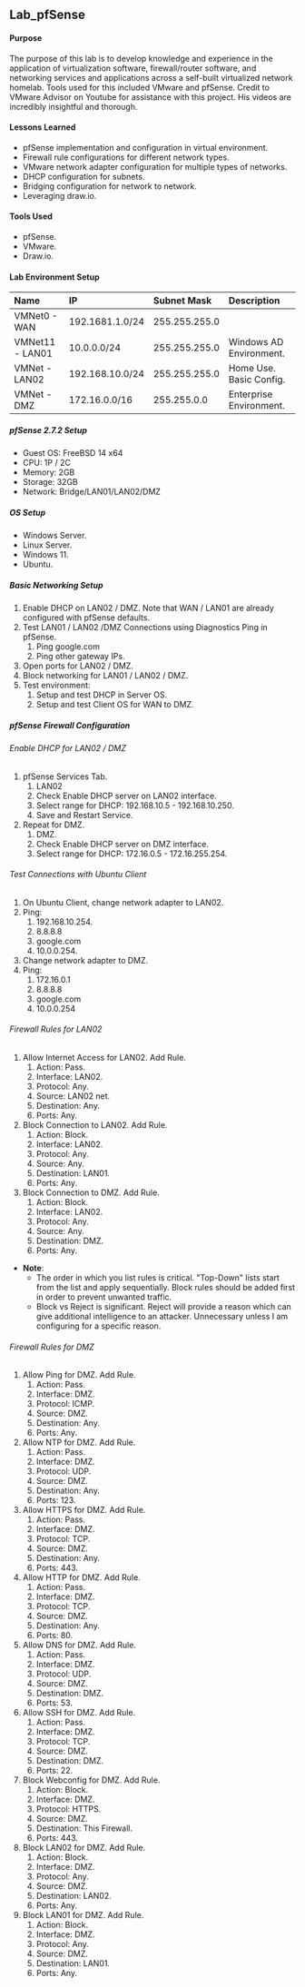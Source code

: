## Lab_pfSense
#### Purpose
The purpose of this lab is to develop knowledge and experience in the application of virtualization software, firewall/router software, and networking services and applications across a self-built virtualized network homelab. Tools used for this included VMware and pfSense. Credit to VMware Advisor on Youtube for assistance with this project. His videos are incredibly insightful and thorough. 
#### Lessons Learned
- pfSense implementation and configuration in virtual environment.
- Firewall rule configurations for different network types. 
- VMware network adapter configuration for multiple types of networks.
- DHCP configuration for subnets.
- Bridging configuration for network to network.
- Leveraging draw.io.
#### Tools Used
- pfSense.
- VMware.
- Draw.io.
#### Lab Environment Setup
| Name            | IP              | Subnet Mask   | Description             |
| :-------------- | :-------------- | :------------ | :---------------------- |
| VMNet0 - WAN    | 192.1681.1.0/24 | 255.255.255.0 |                         |
| VMNet11 - LAN01 | 10.0.0.0/24     | 255.255.255.0 | Windows AD Environment. |
| VMNet - LAN02   | 192.168.10.0/24 | 255.255.255.0 | Home Use. Basic Config. |
| VMNet - DMZ     | 172.16.0.0/16   | 255.255.0.0   | Enterprise Environment. |
##### pfSense 2.7.2 Setup
- Guest OS: FreeBSD 14 x64
- CPU: 1P / 2C
- Memory: 2GB
- Storage: 32GB
- Network: Bridge/LAN01/LAN02/DMZ
##### OS Setup
- Windows Server.
- Linux Server.
- Windows 11. 
- Ubuntu.
##### Basic Networking Setup
1. Enable DHCP on LAN02 / DMZ. Note that WAN / LAN01 are already configured with pfSense defaults. 
2. Test LAN01 / LAN02 /DMZ Connections using Diagnostics Ping in pfSense.
	1. Ping google.com
	2. Ping other gateway IPs.
3. Open ports for LAN02 / DMZ.
4. Block networking for LAN01 / LAN02 / DMZ.
5. Test environment:
	1. Setup and test DHCP in Server OS. 
	2. Setup and test Client OS for WAN to DMZ. 
##### pfSense Firewall Configuration
###### Enable DHCP for LAN02 / DMZ
1. pfSense Services Tab.
	1. LAN02
	2. Check Enable DHCP server on LAN02 interface.
	3. Select range for DHCP: 192.168.10.5 - 192.168.10.250.
	4. Save and Restart Service.
2. Repeat for DMZ.
	1. DMZ.
	2. Check Enable DHCP server on DMZ interface.
	3. Select range for DHCP: 172.16.0.5 - 172.16.255.254.
###### Test Connections with Ubuntu Client
1. On Ubuntu Client, change network adapter to LAN02.
2. Ping:
	1. 192.168.10.254.
	2. 8.8.8.8
	3. google.com
	4. 10.0.0.254.
3. Change network adapter to DMZ.
4. Ping:
	1. 172.16.0.1
	2. 8.8.8.8
	3. google.com
	4. 10.0.0.254
###### Firewall Rules for LAN02
1. Allow Internet Access for LAN02. Add Rule.
	1. Action: Pass.
	2. Interface: LAN02.
	3. Protocol: Any.
	4. Source: LAN02 net.
	5. Destination: Any.
	6. Ports: Any.
2. Block Connection to LAN02. Add Rule. 
	1. Action: Block.
	2. Interface: LAN02.
	3. Protocol: Any.
	4. Source: Any. 
	5. Destination: LAN01.
	6. Ports: Any.
3. Block Connection to DMZ. Add Rule.
	1. Action: Block.
	2. Interface: LAN02.
	3. Protocol: Any.
	4. Source: Any.
	5. Destination: DMZ.
	6. Ports: Any.
- **Note**: 
	- The order in which you list rules is critical. "Top-Down" lists start from the list and apply sequentially. Block rules should be added first in order to prevent unwanted traffic. 
	- Block vs Reject is significant. Reject will provide a reason which can give additional intelligence to an attacker. Unnecessary unless I am configuring for a specific reason. 
###### Firewall Rules for DMZ
1. Allow Ping for DMZ. Add Rule.
	1. Action: Pass.
	2. Interface: DMZ.
	3. Protocol: ICMP.
	4. Source: DMZ.
	5. Destination: Any.
	6. Ports: Any.
2. Allow NTP for DMZ. Add Rule.
	1. Action: Pass.
	2. Interface: DMZ.
	3. Protocol: UDP.
	4. Source: DMZ.
	5. Destination: Any.
	6. Ports: 123.
3. Allow HTTPS for DMZ. Add Rule. 
	1. Action: Pass.
	2. Interface: DMZ.
	3. Protocol: TCP.
	4. Source: DMZ.
	5. Destination: Any.
	6. Ports: 443.
4. Allow HTTP for DMZ. Add Rule.
	1. Action: Pass.
	2. Interface: DMZ.
	3. Protocol: TCP.
	4. Source: DMZ.
	5. Destination: Any.
	6. Ports: 80.
5. Allow DNS for DMZ. Add Rule.
	1. Action: Pass.
	2. Interface: DMZ.
	3. Protocol: UDP.
	4. Source: DMZ.
	5. Destination: DMZ.
	6. Ports: 53.
6. Allow SSH for DMZ. Add Rule.
	1. Action: Pass.
	2. Interface: DMZ.
	3. Protocol: TCP.
	4. Source: DMZ.
	5. Destination: DMZ.
	6. Ports: 22.
7. Block Webconfig for DMZ. Add Rule. 
	1. Action: Block.
	2. Interface: DMZ.
	3. Protocol: HTTPS.
	4. Source: DMZ.
	5. Destination: This Firewall.
	6. Ports: 443.
8. Block LAN02 for DMZ. Add Rule.
	1. Action: Block.
	2. Interface: DMZ.
	3. Protocol: Any.
	4. Source: DMZ.
	5. Destination: LAN02.
	6. Ports: Any.
9. Block LAN01 for DMZ. Add Rule.
	1. Action: Block.
	2. Interface: DMZ.
	3. Protocol: Any.
	4. Source: DMZ.
	5. Destination: LAN01.
	6. Ports: Any.
